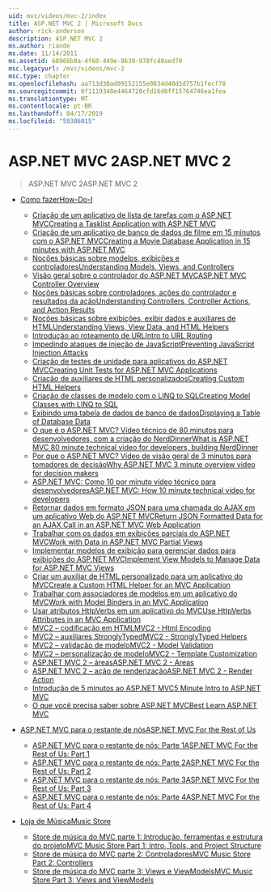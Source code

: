 ```yaml
---
uid: mvc/videos/mvc-2/index
title: ASP.NET MVC 2 | Microsoft Docs
author: rick-anderson
description: ASP.NET MVC 2
ms.author: riande
ms.date: 11/14/2011
ms.assetid: 68968b8a-4f60-449e-8639-978fc40aed70
msc.legacyurl: /mvc/videos/mvc-2
msc.type: chapter
ms.openlocfilehash: aa713d30ad09152155e0834d40d5d757b1fecf78
ms.sourcegitcommit: 0f1119340e4464720cfd16d0ff15764746ea1fea
ms.translationtype: MT
ms.contentlocale: pt-BR
ms.lasthandoff: 04/17/2019
ms.locfileid: "59386015"
---
```

# <a name="aspnet-mvc-2"></a><span data-ttu-id="a5896-103">ASP.NET MVC 2</span><span class="sxs-lookup"><span data-stu-id="a5896-103">ASP.NET MVC 2</span></span>

> <span data-ttu-id="a5896-104">ASP.NET MVC 2</span><span class="sxs-lookup"><span data-stu-id="a5896-104">ASP.NET MVC 2</span></span>


- [<span data-ttu-id="a5896-105">Como fazer</span><span class="sxs-lookup"><span data-stu-id="a5896-105">How-Do-I</span></span>](how-do-i/index.md)

    - [<span data-ttu-id="a5896-106">Criação de um aplicativo de lista de tarefas com o ASP.NET MVC</span><span class="sxs-lookup"><span data-stu-id="a5896-106">Creating a Tasklist Application with ASP.NET MVC</span></span>](how-do-i/creating-a-tasklist-application-with-aspnet-mvc.md)
    - [<span data-ttu-id="a5896-107">Criação de um aplicativo de banco de dados de filme em 15 minutos com o ASP.NET MVC</span><span class="sxs-lookup"><span data-stu-id="a5896-107">Creating a Movie Database Application in 15 minutes with ASP.NET MVC</span></span>](how-do-i/creating-a-movie-database-application-in-15-minutes-with-aspnet-mvc.md)
    - [<span data-ttu-id="a5896-108">Noções básicas sobre modelos, exibições e controladores</span><span class="sxs-lookup"><span data-stu-id="a5896-108">Understanding Models, Views, and Controllers</span></span>](how-do-i/understanding-models-views-and-controllers.md)
    - [<span data-ttu-id="a5896-109">Visão geral sobre o controlador do ASP.NET MVC</span><span class="sxs-lookup"><span data-stu-id="a5896-109">ASP.NET MVC Controller Overview</span></span>](how-do-i/aspnet-mvc-controller-overview.md)
    - [<span data-ttu-id="a5896-110">Noções básicas sobre controladores, ações do controlador e resultados da ação</span><span class="sxs-lookup"><span data-stu-id="a5896-110">Understanding Controllers, Controller Actions, and Action Results</span></span>](how-do-i/understanding-controllers-controller-actions-and-action-results.md)
    - [<span data-ttu-id="a5896-111">Noções básicas sobre exibições, exibir dados e auxiliares de HTML</span><span class="sxs-lookup"><span data-stu-id="a5896-111">Understanding Views, View Data, and HTML Helpers</span></span>](how-do-i/understanding-views-view-data-and-html-helpers.md)
    - [<span data-ttu-id="a5896-112">Introdução ao roteamento de URL</span><span class="sxs-lookup"><span data-stu-id="a5896-112">Intro to URL Routing</span></span>](how-do-i/an-introduction-to-url-routing.md)
    - [<span data-ttu-id="a5896-113">Impedindo ataques de injeção de JavaScript</span><span class="sxs-lookup"><span data-stu-id="a5896-113">Preventing JavaScript Injection Attacks</span></span>](how-do-i/preventing-javascript-injection-attacks.md)
    - [<span data-ttu-id="a5896-114">Criação de testes de unidade para aplicativos do ASP.NET MVC</span><span class="sxs-lookup"><span data-stu-id="a5896-114">Creating Unit Tests for ASP.NET MVC Applications</span></span>](how-do-i/creating-unit-tests-for-aspnet-mvc-applications.md)
    - [<span data-ttu-id="a5896-115">Criação de auxiliares de HTML personalizados</span><span class="sxs-lookup"><span data-stu-id="a5896-115">Creating Custom HTML Helpers</span></span>](how-do-i/creating-custom-html-helpers.md)
    - [<span data-ttu-id="a5896-116">Criação de classes de modelo com o LINQ to SQL</span><span class="sxs-lookup"><span data-stu-id="a5896-116">Creating Model Classes with LINQ to SQL</span></span>](how-do-i/creating-model-classes-with-linq-to-sql.md)
    - [<span data-ttu-id="a5896-117">Exibindo uma tabela de dados de banco de dados</span><span class="sxs-lookup"><span data-stu-id="a5896-117">Displaying a Table of Database Data</span></span>](how-do-i/displaying-a-table-of-database-data.md)
    - [<span data-ttu-id="a5896-118">O que é o ASP.NET MVC? Vídeo técnico de 80 minutos para desenvolvedores, com a criação do NerdDinner</span><span class="sxs-lookup"><span data-stu-id="a5896-118">What is ASP.NET MVC 80 minute technical video for developers, building NerdDinner</span></span>](how-do-i/what-is-aspnet-mvc-80-minute-technical-video-for-developers-building-nerddinner.md)
    - [<span data-ttu-id="a5896-119">Por que o ASP.NET MVC? Vídeo de visão geral de 3 minutos para tomadores de decisão</span><span class="sxs-lookup"><span data-stu-id="a5896-119">Why ASP.NET MVC 3 minute overview video for decision makers</span></span>](how-do-i/why-aspnet-mvc-3-minute-overview-video-for-decision-makers.md)
    - [<span data-ttu-id="a5896-120">ASP.NET MVC: Como 10 por minuto vídeo técnico para desenvolvedores</span><span class="sxs-lookup"><span data-stu-id="a5896-120">ASP.NET MVC: How 10 minute technical video for developers</span></span>](how-do-i/aspnet-mvc-how-10-minute-technical-video-for-developers.md)
    - [<span data-ttu-id="a5896-121">Retornar dados em formato JSON para uma chamada do AJAX em um aplicativo Web do ASP.NET MVC</span><span class="sxs-lookup"><span data-stu-id="a5896-121">Return JSON Formatted Data for an AJAX Call in an ASP.NET MVC Web Application</span></span>](how-do-i/how-do-i-return-json-formatted-data-for-an-ajax-call-in-an-aspnet-mvc-web-application.md)
    - [<span data-ttu-id="a5896-122">Trabalhar com os dados em exibições parciais do ASP.NET MVC</span><span class="sxs-lookup"><span data-stu-id="a5896-122">Work with Data in ASP.NET MVC Partial Views</span></span>](how-do-i/how-do-i-work-with-data-in-aspnet-mvc-partial-views.md)
    - [<span data-ttu-id="a5896-123">Implementar modelos de exibição para gerenciar dados para exibições do ASP.NET MVC</span><span class="sxs-lookup"><span data-stu-id="a5896-123">Implement View Models to Manage Data for ASP.NET MVC Views</span></span>](how-do-i/how-do-i-implement-view-models-to-manage-data-for-aspnet-mvc-views.md)
    - [<span data-ttu-id="a5896-124">Criar um auxiliar de HTML personalizado para um aplicativo do MVC</span><span class="sxs-lookup"><span data-stu-id="a5896-124">Create a Custom HTML Helper for an MVC Application</span></span>](how-do-i/how-do-i-create-a-custom-html-helper-for-an-mvc-application.md)
    - [<span data-ttu-id="a5896-125">Trabalhar com associadores de modelos em um aplicativo do MVC</span><span class="sxs-lookup"><span data-stu-id="a5896-125">Work with Model Binders in an MVC Application</span></span>](how-do-i/how-do-i-work-with-model-binders-in-an-mvc-application.md)
    - [<span data-ttu-id="a5896-126">Usar atributos HttpVerbs em um aplicativo do MVC</span><span class="sxs-lookup"><span data-stu-id="a5896-126">Use HttpVerbs Attributes in an MVC Application</span></span>](how-do-i/how-do-i-use-httpverbs-attributes-in-an-mvc-application.md)
    - [<span data-ttu-id="a5896-127">MVC2 – codificação em HTML</span><span class="sxs-lookup"><span data-stu-id="a5896-127">MVC2 - Html Encoding</span></span>](how-do-i/mvc2-html-encoding.md)
    - [<span data-ttu-id="a5896-128">MVC2 – auxiliares StronglyTyped</span><span class="sxs-lookup"><span data-stu-id="a5896-128">MVC2 - StronglyTyped Helpers</span></span>](how-do-i/mvc2-stronglytyped-helpers.md)
    - [<span data-ttu-id="a5896-129">MVC2 – validação de modelo</span><span class="sxs-lookup"><span data-stu-id="a5896-129">MVC2 - Model Validation</span></span>](how-do-i/mvc2-model-validation.md)
    - [<span data-ttu-id="a5896-130">MVC2 – personalização de modelo</span><span class="sxs-lookup"><span data-stu-id="a5896-130">MVC2 - Template Customization</span></span>](how-do-i/mvc2-template-customization.md)
    - [<span data-ttu-id="a5896-131">ASP.NET MVC 2 – áreas</span><span class="sxs-lookup"><span data-stu-id="a5896-131">ASP.NET MVC 2 - Areas</span></span>](how-do-i/aspnet-mvc-2-areas.md)
    - [<span data-ttu-id="a5896-132">ASP.NET MVC 2 – ação de renderização</span><span class="sxs-lookup"><span data-stu-id="a5896-132">ASP.NET MVC 2 - Render Action</span></span>](how-do-i/aspnet-mvc-2-render-action.md)
    - [<span data-ttu-id="a5896-133">Introdução de 5 minutos ao ASP.NET MVC</span><span class="sxs-lookup"><span data-stu-id="a5896-133">5 Minute Intro to ASP.NET MVC</span></span>](how-do-i/5-minute-introduction-to-aspnet-mvc.md)
    - [<span data-ttu-id="a5896-134">O que você precisa saber sobre ASP.NET MVC</span><span class="sxs-lookup"><span data-stu-id="a5896-134">Best Learn ASP.NET MVC</span></span>](how-do-i/how-to-best-learn-asp-net-mvc.md)
- [<span data-ttu-id="a5896-135">ASP.NET MVC para o restante de nós</span><span class="sxs-lookup"><span data-stu-id="a5896-135">ASP.NET MVC For the Rest of Us</span></span>](aspnet-mvc-for-the-rest-of-us/index.md)

    - [<span data-ttu-id="a5896-136">ASP.NET MVC para o restante de nós: Parte 1</span><span class="sxs-lookup"><span data-stu-id="a5896-136">ASP.NET MVC For the Rest of Us: Part 1</span></span>](aspnet-mvc-for-the-rest-of-us/aspnet-mvc-for-the-rest-of-us-part-1.md)
    - [<span data-ttu-id="a5896-137">ASP.NET MVC para o restante de nós: Parte 2</span><span class="sxs-lookup"><span data-stu-id="a5896-137">ASP.NET MVC For the Rest of Us: Part 2</span></span>](aspnet-mvc-for-the-rest-of-us/aspnet-mvc-for-the-rest-of-us-part-2.md)
    - [<span data-ttu-id="a5896-138">ASP.NET MVC para o restante de nós: Parte 3</span><span class="sxs-lookup"><span data-stu-id="a5896-138">ASP.NET MVC For the Rest of Us: Part 3</span></span>](aspnet-mvc-for-the-rest-of-us/aspnet-mvc-for-the-rest-of-us-part-3.md)
    - [<span data-ttu-id="a5896-139">ASP.NET MVC para o restante de nós: Parte 4</span><span class="sxs-lookup"><span data-stu-id="a5896-139">ASP.NET MVC For the Rest of Us: Part 4</span></span>](aspnet-mvc-for-the-rest-of-us/aspnet-mvc-for-the-rest-of-us-part-4.md)
- [<span data-ttu-id="a5896-140">Loja de Música</span><span class="sxs-lookup"><span data-stu-id="a5896-140">Music Store</span></span>](music-store/index.md)

    - [<span data-ttu-id="a5896-141">Store de música do MVC parte 1: Introdução, ferramentas e estrutura do projeto</span><span class="sxs-lookup"><span data-stu-id="a5896-141">MVC Music Store Part 1: Intro, Tools, and Project Structure</span></span>](music-store/mvc-music-store-part-1-intro-tools-and-project-structure.md)
    - [<span data-ttu-id="a5896-142">Store de música do MVC parte 2: Controladores</span><span class="sxs-lookup"><span data-stu-id="a5896-142">MVC Music Store Part 2: Controllers</span></span>](music-store/mvc-music-store-part-2-controllers.md)
    - [<span data-ttu-id="a5896-143">Store de música do MVC parte 3: Views e ViewModels</span><span class="sxs-lookup"><span data-stu-id="a5896-143">MVC Music Store Part 3: Views and ViewModels</span></span>](music-store/mvc-music-store-part-3-views-and-viewmodels.md)
